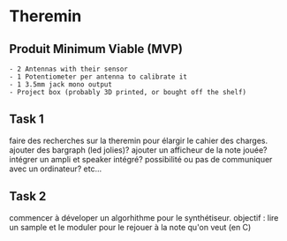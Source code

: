 # Theremin

## Produit Minimum Viable (MVP)

    - 2 Antennas with their sensor
    - 1 Potentiometer per antenna to calibrate it
    - 1 3.5mm jack mono output
    - Project box (probably 3D printed, or bought off the shelf)

## Task 1

faire des recherches sur la theremin pour élargir le cahier des charges. ajouter des bargraph (led jolies)? ajouter un afficheur de la note jouée? intégrer un ampli et speaker intégré? possibilité ou pas de communiquer avec un ordinateur? etc...

## Task 2

commencer à déveloper un algorhithme pour le synthétiseur. objectif : lire un sample et le moduler pour le rejouer à la note qu'on veut (en C)
